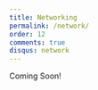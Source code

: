 ```yaml
---
title: Networking
permalink: /network/
order: 12
comments: true
disqus: network
---
```


Coming Soon!




